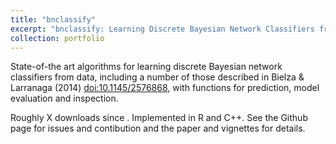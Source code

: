```yaml
---
title: "bnclassify"
excerpt: "bnclassify: Learning Discrete Bayesian Network Classifiers from Data<br/><img src='/images/500x300.png'>"
collection: portfolio
---
```


State-of-the art algorithms for learning discrete Bayesian network classifiers from data, including a number of those described in Bielza & Larranaga (2014) <doi:10.1145/2576868>, with functions for prediction, model evaluation and inspection.

Roughly X downloads since . Implemented in R and C++. See the Github page for issues and contibution and the paper and vignettes for details.

